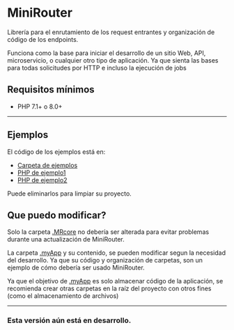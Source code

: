 # MiniRouter
Librería para el enrutamiento de los request entrantes y organización de código de los endpoints.

Funciona como la base para iniciar el desarrollo de un sitio Web, API, microservicio, o cualquier otro tipo de aplicación.
Ya que sienta las bases para todas solicitudes por HTTP e incluso la ejecución de jobs

## Requisitos mínimos

- PHP 7.1+ o 8.0+

---
## Ejemplos

El código de los ejemplos está en:
- [Carpeta de ejemplos](.examples)
- [PHP de ejemplo1](example1.php)
- [PHP de ejemplo2](example2.php)

Puede eliminarlos para limpiar su proyecto.

## Que puedo modificar?

Solo la carpeta [.MRcore](.MRcore) no debería ser alterada para evitar problemas durante una actualización de MiniRouter.

La carpeta [.myApp](.myApp) y su contenido, se pueden modificar segun la necesidad del desarrollo. Ya que su código y organización de carpetas, son un ejemplo de cómo debería ser usado MiniRouter.

Ya que el objetivo de [.myApp](.myApp) es solo almacenar código de la aplicación, se recomienda crear otras carpetas en la raíz del proyecto con otros fines (como el almacenamiento de archivos)

---

### Esta versión aún está en desarrollo. ###
